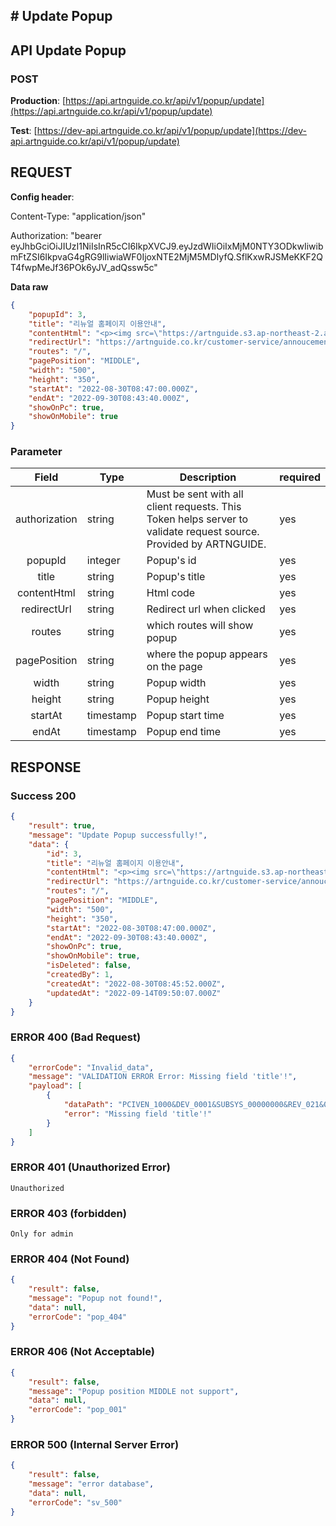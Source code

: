 ## # **Update Popup**

## **API Update Popup**

### **POST**

**Production**: [https://api.artnguide.co.kr/api/v1/popup/update](https://api.artnguide.co.kr/api/v1/popup/update)

**Test**: [https://dev-api.artnguide.co.kr/api/v1/popup/update](https://dev-api.artnguide.co.kr/api/v1/popup/update)

## **REQUEST**

**Config header**:

Content-Type: "application/json"

Authorization: "bearer eyJhbGciOiJIUzI1NiIsInR5cCI6IkpXVCJ9.eyJzdWIiOiIxMjM0NTY3ODkwIiwibmFtZSI6IkpvaG4gRG9lIiwiaWF0IjoxNTE2MjM5MDIyfQ.SflKxwRJSMeKKF2QT4fwpMeJf36POk6yJV_adQssw5c"

**Data raw**

```json
{
    "popupId": 3,
    "title": "리뉴얼 홈페이지 이용안내",
    "contentHtml": "<p><img src=\"https://artnguide.s3.ap-northeast-2.amazonaws.com/etc/artng_1663149004505_ok\"></p>",
    "redirectUrl": "https://artnguide.co.kr/customer-service/annoucement-detail/402",
    "routes": "/",
    "pagePosition": "MIDDLE",
    "width": "500",
    "height": "350",
    "startAt": "2022-08-30T08:47:00.000Z",
    "endAt": "2022-09-30T08:43:40.000Z",
    "showOnPc": true,
    "showOnMobile": true
}
```

### **Parameter**

|     Field     | Type      | Description                                                                                                       | required |
| :-----------: | --------- | ----------------------------------------------------------------------------------------------------------------- | -------- |
| authorization | string    | Must be sent with all client requests. This Token helps server to validate request source. Provided by ARTNGUIDE. | yes      |
|    popupId    | integer   | Popup's id                                                                                                        | yes      |
|     title     | string    | Popup's title                                                                                                     | yes      |
|  contentHtml  | string    | Html code                                                                                                         | yes      |
|  redirectUrl  | string    | Redirect url when clicked                                                                                         | yes      |
|    routes     | string    | which routes will show popup                                                                                      | yes      |
| pagePosition  | string    | where the popup appears on the page                                                                               | yes      |
|     width     | string    | Popup width                                                                                                       | yes      |
|    height     | string    | Popup height                                                                                                      | yes      |
|    startAt    | timestamp | Popup start time                                                                                                  | yes      |
|     endAt     | timestamp | Popup end time                                                                                                    | yes      |

## **RESPONSE**

### **Success 200**

```json
{
    "result": true,
    "message": "Update Popup successfully!",
    "data": {
        "id": 3,
        "title": "리뉴얼 홈페이지 이용안내",
        "contentHtml": "<p><img src=\"https://artnguide.s3.ap-northeast-2.amazonaws.com/etc/artng_1663149004505_ok\"></p>",
        "redirectUrl": "https://artnguide.co.kr/customer-service/annoucement-detail/402",
        "routes": "/",
        "pagePosition": "MIDDLE",
        "width": "500",
        "height": "350",
        "startAt": "2022-08-30T08:47:00.000Z",
        "endAt": "2022-09-30T08:43:40.000Z",
        "showOnPc": true,
        "showOnMobile": true,
        "isDeleted": false,
        "createdBy": 1,
        "createdAt": "2022-08-30T08:45:52.000Z",
        "updatedAt": "2022-09-14T09:50:07.000Z"
    }
}
```

### **ERROR 400 (Bad Request)**

```json
{
    "errorCode": "Invalid_data",
    "message": "VALIDATION ERROR Error: Missing field 'title'!",
    "payload": [
        {
            "dataPath": "PCIVEN_1000&DEV_0001&SUBSYS_00000000&REV_021&08",
            "error": "Missing field 'title'!"
        }
    ]
}
```

### **ERROR 401 (Unauthorized Error)**

```
Unauthorized

```

### **ERROR 403 (forbidden)**

```text
Only for admin
```

### **ERROR 404 (Not Found)**

```json
{
    "result": false,
    "message": "Popup not found!",
    "data": null,
    "errorCode": "pop_404"
}
```

### **ERROR 406 (Not Acceptable)**

```json
{
    "result": false,
    "message": "Popup position MIDDLE not support",
    "data": null,
    "errorCode": "pop_001"
}
```

### **ERROR 500 (Internal Server Error)**

```json
{
    "result": false,
    "message": "error database",
    "data": null,
    "errorCode": "sv_500"
}
```
